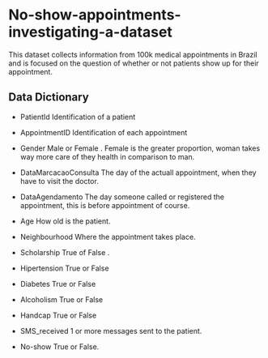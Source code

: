 # No-show-appointments-investigating-a-dataset

This dataset collects information from 100k medical appointments in Brazil and is focused on the question of whether or not patients show up for their appointment. 

## Data Dictionary
* PatientId
Identification of a patient

* AppointmentID
Identification of each appointment

* Gender
Male or Female . Female is the greater proportion, woman takes way more care of they health in comparison to man.

* DataMarcacaoConsulta
The day of the actuall appointment, when they have to visit the doctor.

* DataAgendamento
The day someone called or registered the appointment, this is before appointment of course.

* Age
How old is the patient.

* Neighbourhood
Where the appointment takes place.

* Scholarship
True of False . 

* Hipertension
True or False

* Diabetes
True or False

* Alcoholism
True or False

* Handcap
True or False

* SMS_received
1 or more messages sent to the patient.

* No-show
True or False.
